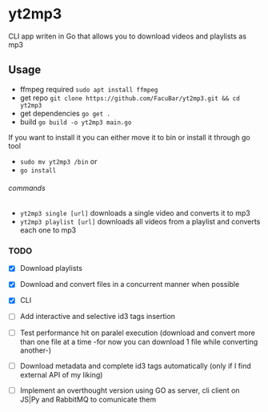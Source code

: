 # yt2mp3

CLI app writen in Go that allows you to download videos and playlists as mp3

## Usage

- ffmpeg required `sudo apt install ffmpeg`
- get repo `git clone https://github.com/FacuBar/yt2mp3.git && cd yt2mp3`
- get dependencies `go get .`
- build `go build -o yt2mp3 main.go`

If you want to install it you can either move it to bin or install it through go tool
- `sudo mv yt2mp3 /bin`
or
- `go install`

###### commands
- `yt2mp3 single [url]` downloads a single video and converts it to mp3
- `yt2mp3 playlist [url]` downloads all videos from a playlist and converts each one to mp3

### TODO
- [x] Download playlists
- [x] Download and convert files in a concurrent manner when possible
- [x] CLI
- [ ] Add interactive and selective id3 tags insertion
- [ ] Test performance hit on paralel execution (download and convert more than one file at a time -for now you can download 1 file while converting another-)
- [ ] Download metadata and complete id3 tags automatically (only if I find external API of my liking)

- [ ] Implement an overthought version using GO as server, cli client on JS|Py and RabbitMQ to comunicate them

